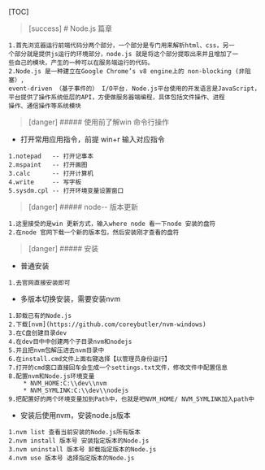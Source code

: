 [TOC]
>[success] # Node.js 篇章
~~~
1.首先浏览器运行前端代码分两个部分，一个部分是专门用来解析html、css，另一
个部分就是提供js运行的环境部分，node.js 就是将这个部分提取出来并且增加了一
些自己的模块，产生的一种可以在服务端运行的代码。
2.Node.js 是一种建立在Google Chrome’s v8 engine上的 non-blocking (非阻塞）, 
event-driven （基于事件的） I/O平台. Node.js平台使用的开发语言是JavaScript，
平台提供了操作系统低层的API，方便做服务器端编程，具体包括文件操作、进程
操作、通信操作等系统模块
~~~
>[danger] ##### 使用前了解win 命令行操作
* 打开常用应用指令，前提 win+r 输入对应指令
~~~
1.notepad   -- 打开记事本 
2.mspaint   -- 打开画图 
3.calc      -- 打开计算机 
4.write     -- 写字板 
5.sysdm.cpl -- 打开环境变量设置窗口
~~~
>[danger] ##### node-- 版本更新
~~~
1.这里接受的是win 更新方式，输入where node 看一下node 安装的盘符
2.在node 官网下载一个新的版本包，然后安装刚才查看的盘符
~~~
>[danger] ##### 安装
* 普通安装
~~~
1.去官网直接安装即可
~~~
* 多版本切换安装，需要安装nvm
~~~
1.卸载已有的Node.js 
2.下载[nvm](https://github.com/coreybutler/nvm-windows)
3.在C盘创建目录dev 
4.在dev目中中创建两个子目录nvm和nodejs 
5.并且把nvm包解压进去nvm目录中 
6.在install.cmd文件上面右键选择【以管理员身份运行】
7.打开的cmd窗口直接回车会生成一个settings.txt文件，修改文件中配置信息 
8.配置nvm和Node.js环境变量
    * NVM_HOME:C:\\dev\\nvm 
    * NVM_SYMLINK:C:\\dev\\nodejs
9.把配置好的两个环境变量加到Path中，也就是吧NVM_HOME/ NVM_SYMLINK加入path中
~~~
* 安装后使用nvm，安装node.js版本
~~~
1.nvm list 查看当前安装的Node.js所有版本
2.nvm install 版本号 安装指定版本的Node.js
3.nvm uninstall 版本号 卸载指定版本的Node.js 
4.nvm use 版本号 选择指定版本的Node.js
~~~